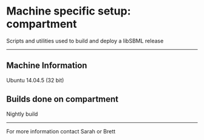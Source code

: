# Machine specific setup: compartment
Scripts and utilities used to build and deploy a libSBML release

----

## Machine Information

Ubuntu 14.04.5 (32 bit)

## Builds done on compartment

Nightly build

-----

For more information contact Sarah or Brett
